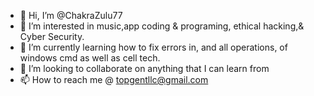 - 👋 Hi, I’m @ChakraZulu77
- 👀 I’m interested in music,app coding & programing, ethical hacking,& Cyber Security. 
- 🌱 I’m currently learning how to fix errors in, and all operations, of windows cmd as well as cell tech. 
- 💞️ I’m looking to collaborate on anything that I can learn from 
- 📫 How to reach me @ topgentllc@gmail.com

<!---
ChakraZulu77/ChakraZulu77 is a ✨ special ✨ repository because its `README.md` (this file) appears on your GitHub profile.
You can click the Preview link to take a look at your changes.
--->
